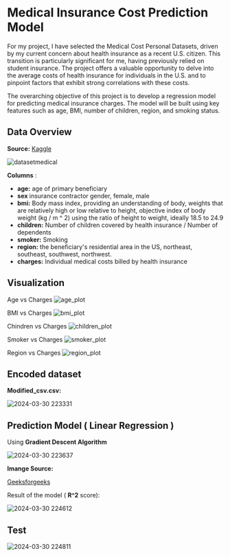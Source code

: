 # Medical Insurance Cost Prediction Model

For my project, I have selected the Medical Cost Personal Datasets, driven by my current concern about health insurance as a recent U.S. citizen. This transition is particularly significant for me, having previously relied on student insurance. The project offers a valuable opportunity to delve into the average costs of health insurance for individuals in the U.S. and to pinpoint factors that exhibit strong correlations with these costs.

The overarching objective of this project is to develop a regression model for predicting medical insurance charges. The model will be built using key features such as age, BMI, number of children, region, and smoking status.

## Data Overview
**Source:** [Kaggle](https://www.kaggle.com/datasets/mirichoi0218/insurance/data)

![datasetmedical](https://github.com/goyoju/Earthquake_Data_Visualization/assets/61122366/da728c9b-7236-490e-85bc-a81b181ee26c)

**Columns** : 
- **age:** age of primary beneficiary
-  **sex** insurance contractor gender, female, male
-  **bmi:** Body mass index, providing an understanding of body, weights that are relatively high or low relative to height, objective index of body weight (kg / m ^ 2) using the ratio of height to weight, ideally 18.5 to 24.9
-  **children:** Number of children covered by health insurance / Number of dependents
-  **smoker:** Smoking
-  **region:** the beneficiary's residential area in the US, northeast, southeast, southwest, northwest.
-  **charges:**  Individual medical costs billed by health insurance

## Visualization
Age vs Charges
![age_plot](https://github.com/goyoju/Earthquake_Data_Visualization/assets/61122366/f20b0a0b-5b2e-4a75-b9db-d20e72724652)

BMI vs Charges
![bmi_plot](https://github.com/goyoju/Earthquake_Data_Visualization/assets/61122366/d3075c01-14e9-4a4d-8b86-849c625f5294)

Chindren vs Charges
![children_plot](https://github.com/goyoju/Earthquake_Data_Visualization/assets/61122366/fb13cbce-bdea-4823-b537-4173e2f61761)

Smoker vs Charges
![smoker_plot](https://github.com/goyoju/Earthquake_Data_Visualization/assets/61122366/89feb21c-6337-4a18-9b5f-19cabd9e7e2a)

Region vs Charges
![region_plot](https://github.com/goyoju/Earthquake_Data_Visualization/assets/61122366/60472e96-0ab0-4c9a-b68c-3424a2aca4f5)

## Encoded dataset
**Modified_csv.csv:**

![2024-03-30 223331](https://github.com/goyoju/Earthquake_Data_Visualization/assets/61122366/faa6f2a3-943a-4d48-ab45-6dae5544ed94)


## Prediction Model ( Linear Regression )
Using **Gradient Descent Algorithm**

![2024-03-30 223637](https://github.com/goyoju/Earthquake_Data_Visualization/assets/61122366/572a33ee-3ced-49a5-82c4-32eb434d8d11)

**Imange Source:**

[Geeksforgeeks](https://www.geeksforgeeks.org/gradient-descent-in-linear-regression/)

Result of the model ( **R^2** score):

![2024-03-30 224612](https://github.com/goyoju/Earthquake_Data_Visualization/assets/61122366/82ac5531-80ee-4221-b984-f17574520069)

## Test

![2024-03-30 224811](https://github.com/goyoju/Earthquake_Data_Visualization/assets/61122366/165508fa-6562-41a3-a525-a74cae9dc56c)
